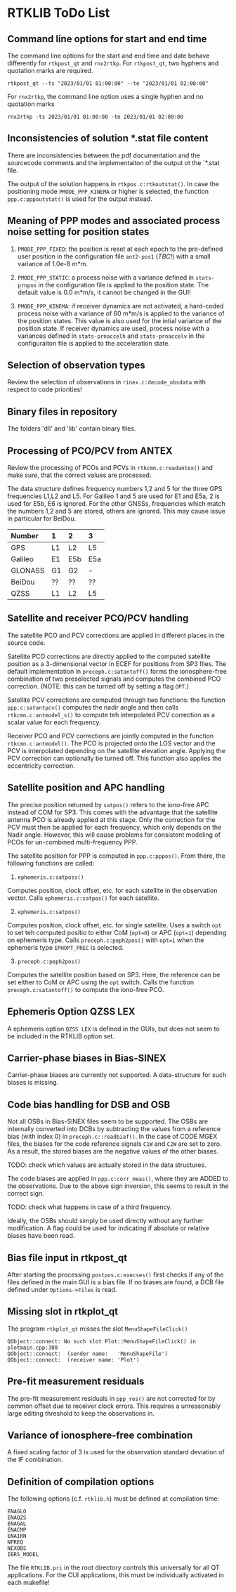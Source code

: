 # RTKLIB ToDo List

## Command line options for start and end time

The command line options for the start and end time and date behave differently for `rtkpost_qt` and `rnx2rtkp`. For `rtkpost_qt`, two hyphens and quotation marks are required.

```
rtkpost_qt --ts "2023/01/01 01:00:00" --te "2023/01/01 02:00:00"
```

For `rnx2rtkp`, the command line option uses a single hyphen and no quotation marks

```
rnx2rtkp -ts 2023/01/01 01:00:00 -te 2023/01/01 02:00:00
```

## Inconsistencies of solution *.stat file content

There are inconsistencies between the pdf documentation and the sourcecode comments and the implementaiton of the output ot the `*.stat file.

The output of the solution happens in `rtkpos.c:rtkoutstat()`. In case the positioning mode `PMODE_PPP_KINEMA` or higher is selected, the function `ppp.c:pppoutstat()` is used for the output instead.

## Meaning of PPP modes and associated process noise setting for position states

1. `PMODE_PPP_FIXED`: the position is reset at each epoch to the pre-defined user position in the configuration file `ant2-pos1` (*TBC!*) with a small variance of 1.0e-8 m*m.

1. `PMODE_PPP_STATIC`: a process noise with a variance defined in `stats-prnpos` in the configuration file is applied to the position state. The default value is 0.0 m*m/s, it cannot be changed in the GUI!

1. `PMODE_PPP_KINEMA`: if receiver dynamics are not activated, a hard-coded process noise with a variance of 60 m*m/s is applied to the variance of the position states. This value is also used for the intial variance of the position state. If receiver dynamics are used, process noise with a variances defined in `stats-prnaccelh` and `stats-prnaccelv` in the configuraiton file is applied to the acceleration state.

## Selection of observation types

Review the selection of observations in `rinex.c:decode_obsdata` with respect to code priorities!

## Binary files in repository

The folders 'dll' and 'lib' contain binary files. 

## Processing of PCO/PCV from ANTEX

Review the processing of PCOs and PCVs in `rtkcmn.c:readantex()` and make sure, that the correct values are processed.

The data structure defines frequency numbers 1,2 and 5 for the three GPS frequencies L1,L2 and L5. For Galileo 1 and 5 are used for E1 and E5a, 2 is used for E5b, E6 is ignored. For the other GNSSs, frequencies which match the numbers 1,2 and 5 are stored, others are ignored. This may cause issue in particular for BeiDou.

  | Number | 1 | 2 | 3 |   
  |:-|:-|:-|:-|  
  | GPS          | L1 | L2 | L5 |  
  | Galileo      | E1 | E5b | E5a |  
  | GLONASS      | G1 | G2 | - |  
  | BeiDou       | ?? | ?? | ?? |  
  | QZSS         | L1 | L2 | L5 |  

## Satellite and receiver PCO/PCV handling

The satellite PCO and PCV corrections are applied in different places in the source code.

Satellite PCO corrections are directly applied to the computed satellite position as a 3-dimensional vector in ECEF for positions from SP3 files. The default implementation in `preceph.c:satantoff()` forms the ionosphere-free combination of two preselected signals and computes the combined PCO correction. (NOTE: this can be turned off by setting a flag `OPT`.)

Satellite PCV corrections are computed through two functions: the function `ppp.c:satantpcv()` computes the nadir angle and then calls `rtkcmn.c:antmodel_s()` to compute teh interpolated PCV correction as a scalar value for each frequency. 

Receiver PCO and PCV corrections are jointly computed in the function `rtkcmn.c:antmodel()`. The PCO is projected onto the LOS vector and the PCV is interpolated depending on the satellite elevation angle. Applying the PCV correction can optionally be turned off. This function also applies the eccentricity correction.

## Satellite position and APC handling

The precise position returned by `satpos()` refers to the iono-free APC instead of COM for SP3. This comes with the advantage that the satellite antenna PCO is already applied at this stage. Only the correction for the PCV must then be applied for each frequency, which only depends on the Nadir angle. However, this will cause problems for consistent modeling of PCOs for un-combined multi-frequency PPP.

The satellite position for PPP is computed in `ppp.c:pppos()`. From there, the following functions are called:

1. `ephemeris.c:satposs()`

Computes position, clock offset, etc. for each satellite in the observation vector. Calls `ephemeris.c:satpos()` for each satellite.

2. `ephemeris.c:satpos()`

Computes position, clock offset, etc. for single satellite. Uses a switch `opt` to set teh computed positio to either CoM (`opt=0`) or APC (`opt=1`) depending on ephemeris type. Calls `preceph.c:peph2pos()` with `opt=1` when the ephemeris type `EPHOPT_PREC` is selected.

3. `preceph.c:peph2pos()`

Computes the satellite position based on SP3. Here, the reference can be set either to CoM or APC using the `opt` switch. Calls the function `preceph.c:satantoff()` to compute the iono-free PCO.

## Ephemeris Option QZSS LEX

A ephemeris option `QZSS LEX` is defined in the GUIs, but does not seem to be included in the RTKLIB option set.

## Carrier-phase biases in Bias-SINEX

Carrier-phase biases are currently not supported. A data-structure for such biases is missing.

## Code bias handling for DSB and OSB

Not all OSBs in Bias-SINEX files seem to be supported. The OSBs are internally converted into DCBs by subtracting the values from a reference bias (with index 0) in `preceph.c::readbiaf()`. In the case of CODE MGEX files, the biases for the code reference signals `C1W` and `C2W` are set to zero. As a result, the stored biases are the negative values of the other biases. 

TODO: check which values are actually stored in the data structures.

The code biases are applied in `ppp.c:corr_meas()`, where they are ADDED to the observations. Due to the above sign inversion, this seems to result in the correct sign. 

TODO: check what happens in case of a third frequency.

Ideally, the OSBs should simply be used directly without any further modification. A flag could be used for indicating if absolute or relative biases have been read. 

## Bias file input in rtkpost_qt

After starting the processing `postpos.c:execses()` first checks if any of the files defined in the main GUI is a bias file. If no biases are found, a DCB file defined under `Options->Files` is read.

## Missing slot in rtkplot_qt

The program `rtkplot_qt` misses the slot `MenuShapeFileClick()`

```
QObject::connect: No such slot Plot::MenuShapeFileClick() in plotmain.cpp:308
QObject::connect:  (sender name:   'MenuShapeFile')
QObject::connect:  (receiver name: 'Plot')
```

## Pre-fit measurement residuals

The pre-fit measurement residuals in `ppp_res()` are not corrected for by common offset due to receiver clock errors. This requires a unreasonably large editing threshold to keep the observations in.

## Variance of ionosphere-free combination

A fixed scaling factor of 3 is used for the observation standard deviation of the IF combination.

## Definition of compilation options

The following options (c.f. `rtklib.h`) must be defined at compilation time:

```
ENAGLO 
ENAQZS 
ENAGAL 
ENACMP 
ENAIRN 
NFREQ
NEXOBS
IERS_MODEL
```
The file `RTKLIB.pri` in the root directory controls this universally for all QT applications. For the CUI applications, this must be individually activated in each makefile!
